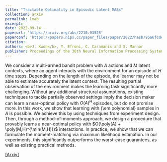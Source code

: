 ```yaml
---
title: "Tractable Optimality in Episodic Latent MABs"
collection: arXiv
permalink: lmab
excerpt: 
date: 2022-09-14
paperurl: 'https://arxiv.org/abs/2210.03528'
paperconf: 'https://papers.nips.cc/paper_files/paper/2022/hash/95a6fcdc0c8458baa9c6e14736a644f8-Abstract-Conference.html'
citation: 
authors: <b>J. Kwon</b>, Y. Efroni, C. Caramanis and S. Mannor
publisher: Proceedings of the 36th Neural Information Processing Systems (NeurIPS) 2022
---
```


We consider a multi-armed bandit problem with $A$ actions and $M$ latent contexts, where an agent interacts with the environment for an episode of $H$ time steps. Depending on the length of the episode, the learner may not be able to estimate accurately the latent context. The resulting partial observation of the environment makes the learning task significantly more challenging. 
Without any additional structural assumptions, existing techniques to tackle partially observed settings imply the decision maker can learn a near-optimal policy with $O(A)^H$ episodes, but do not promise more. 
In this work, we show that learning with {\em polynomial} samples in $A$ is possible. We achieve this by using techniques from experiment design. Then, through a method-of-moments approach, we design a procedure that provably learns a near-optimal policy with $O(\poly(A) + \poly(M,H)^{\min(M,H)})$ interactions. In practice, we show that we can formulate the moment-matching via maximum likelihood estimation. In our experiments, this significantly outperforms the worst-case guarantees, as well as existing practical methods.


[[Arxiv]](https://arxiv.org/abs/2210.03528)